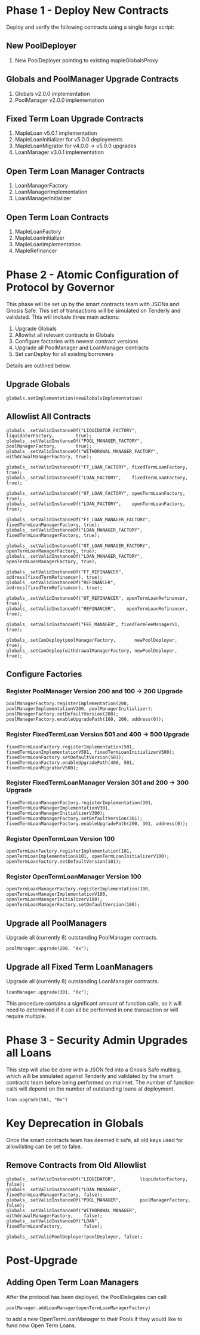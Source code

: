 # Phase 1 - Deploy New Contracts
Deploy and verify the following contracts using a single forge script:

## New PoolDeployer
1. New PoolDeployer pointing to existing mapleGlobalsProxy

## Globals and PoolManager Upgrade Contracts
1. Globals v2.0.0 implementation
2. PoolManager v2.0.0 implementation

## Fixed Term Loan Upgrade Contracts
1. MapleLoan v5.0.1 implementation
2. MapleLoanInitializer for v5.0.0 deployments
3. MapleLoanMigrator for v4.0.0 -> v5.0.0 upgrades
4. LoanManager v3.0.1 implementation

## Open Term Loan Manager Contracts
1. LoanManagerFactory
2. LoanManagerImplementation
3. LoanManagerInitializer

## Open Term Loan Contracts
1. MapleLoanFactory
2. MapleLoanInitializer
3. MapleLoanImplementation
4. MapleRefinancer

# Phase 2 - Atomic Configuration of Protocol by Governor
This phase will be set up by the smart contracts team with JSONs and Gnosis Safe. This set of transactions will be simulated on Tenderly and validated.
This will include three main actions:
1. Upgrade Globals
2. Allowlist all relevant contracts in Globals
3. Configure factories with newest contract versions
4. Upgrade all PoolManager and LoanManager contracts
5. Set canDeploy for all existing borrowers

Details are outlined below.

## Upgrade Globals
```solidity
globals.setImplementation(newGlobalsImplementation)
```

## Allowlist All Contracts
```solidity
globals_.setValidInstanceOf("LIQUIDATOR_FACTORY",         liquidatorFactory,        true);
globals_.setValidInstanceOf("POOL_MANAGER_FACTORY",       poolManagerFactory,       true);
globals_.setValidInstanceOf("WITHDRAWAL_MANAGER_FACTORY", withdrawalManagerFactory, true);

globals_.setValidInstanceOf("FT_LOAN_FACTORY", fixedTermLoanFactory, true);
globals_.setValidInstanceOf("LOAN_FACTORY",    fixedTermLoanFactory, true);

globals_.setValidInstanceOf("OT_LOAN_FACTORY", openTermLoanFactory, true);
globals_.setValidInstanceOf("LOAN_FACTORY",    openTermLoanFactory, true);

globals_.setValidInstanceOf("FT_LOAN_MANAGER_FACTORY", fixedTermLoanManagerFactory, true);
globals_.setValidInstanceOf("LOAN_MANAGER_FACTORY",    fixedTermLoanManagerFactory, true);

globals_.setValidInstanceOf("OT_LOAN_MANAGER_FACTORY", openTermLoanManagerFactory, true);
globals_.setValidInstanceOf("LOAN_MANAGER_FACTORY",    openTermLoanManagerFactory, true);

globals_.setValidInstanceOf("FT_REFINANCER", address(fixedTermRefinancer), true);
globals_.setValidInstanceOf("REFINANCER",    address(fixedTermRefinancer), true);

globals_.setValidInstanceOf("OT_REFINANCER", openTermLoanRefinancer, true);
globals_.setValidInstanceOf("REFINANCER",    openTermLoanRefinancer, true);

globals_.setValidInstanceOf("FEE_MANAGER", fixedTermFeeManagerV1, true);

globals_.setCanDeploy(poolManagerFactory,       newPoolDeployer, true);
globals_.setCanDeploy(withdrawalManagerFactory, newPoolDeployer, true);
```

## Configure Factories
### Register PoolManager Version 200 and 100 -> 200 Upgrade
```solidity
poolManagerFactory.registerImplementation(200, poolManagerImplementationV200, poolManagerInitializer);
poolManagerFactory.setDefaultVersion(200);
poolManagerFactory.enableUpgradePath(100, 200, address(0));
```

### Register FixedTermLoan Version 501 and 400 -> 500 Upgrade
```solidity
fixedTermLoanFactory.registerImplementation(501, fixedTermLoanImplementationV501, fixedTermLoanInitializerV500);
fixedTermLoanFactory.setDefaultVersion(501);
fixedTermLoanFactory.enableUpgradePath(400, 501, fixedTermLoanMigratorV500);
```

### Register FixedTermLoanManager Version 301 and 200 -> 300 Upgrade
```solidity
fixedTermLoanManagerFactory.registerImplementation(301, fixedTermLoanManagerImplementationV301, fixedTermLoanManagerInitializerV300);
fixedTermLoanManagerFactory.setDefaultVersion(301);
fixedTermLoanManagerFactory.enableUpgradePath(200, 301, address(0));
```

### Register OpenTermLoan Version 100
```solidity
openTermLoanFactory.registerImplementation(101, openTermLoanImplementationV101, openTermLoanInitializerV100);
openTermLoanFactory.setDefaultVersion(101);
```

### Register OpenTermLoanManager Version 100
```solidity
openTermLoanManagerFactory.registerImplementation(100, openTermLoanManagerImplementationV100, openTermLoanManagerInitializerV100);
openTermLoanManagerFactory.setDefaultVersion(100);
```

## Upgrade all PoolManagers
Upgrade all (currently 8) outstanding PoolManager contracts.
```solidity
poolManager.upgrade(200, "0x");
```

## Upgrade all Fixed Term LoanManagers
Upgrade all (currently 8) outstanding LoanManager contracts.
```solidity
loanManager.upgrade(301, "0x");
```

This procedure contains a significant amount of function calls, so it will need to determined if it can all be performed in one transaction or will require multiple.

# Phase 3 - Security Admin Upgrades all Loans
This step will also be done with a JSON fed into a Gnosis Safe multisig, which will be simulated against Tenderly and validated by the smart contracts team before being performed on mainnet. The number of function calls will depend on the number of outstanding loans at deployment.

```solidity
loan.upgrade(501, "0x")
```

# Key Deprecation in Globals
Once the smart contracts team has deemed it safe, all old keys used for allowlisting can be set to false.
## Remove Contracts from Old Allowlist
```solidity
globals_.setValidInstanceOf("LIQUIDATOR",         liquidatorFactory,           false);
globals_.setValidInstanceOf("LOAN_MANAGER",       fixedTermLoanManagerFactory, false);
globals_.setValidInstanceOf("POOL_MANAGER",       poolManagerFactory,          false);
globals_.setValidInstanceOf("WITHDRAWAL_MANAGER", withdrawalManagerFactory,    false);
globals_.setValidInstanceOf("LOAN",               fixedTermLoanFactory,        false);

globals_.setValidPoolDeployer(poolDeployer, false);
```

# Post-Upgrade
## Adding Open Term Loan Managers
After the protocol has been deployed, the PoolDelegates can call:
```solidity
poolManager.addLoanManager(openTermLoanManagerFactory)
```
to add a new OpenTermLoanManager to their Pools if they would like to fund new Open Term Loans.
